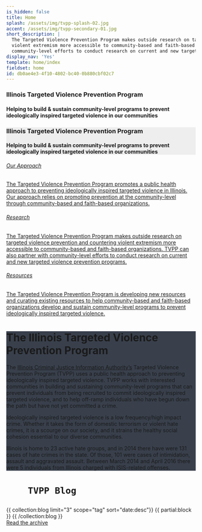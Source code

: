 ```yaml
---
is_hidden: false
title: Home
splash: /assets/img/tvpp-splash-02.jpg
accent: /assets/img/tvpp-secondary-01.jpg
short_description: |
  The Targeted Violence Prevention Program makes outside research on targeted violence prevention and countering
  violent extremism more accessible to community-based and faith-based organizations. TVPP can also partner with
  community-level efforts to conduct research on current and new targeted violence prevention programs.
display_nav: 'Yes'
template: home/index
fieldset: home
id: db0ae4e3-4f10-4802-bc40-0b880cbf02c7
---
```

<!-- Splash image -->
<div class="homeHero hidden-sm hidden-xs" style="background-image: url({{splash}});">
  <div class="homeHeader">
    <h3> Illinois Targeted Violence Prevention Program</h3>
    <h4> Helping to build & sustain community-level programs to prevent ideologically inspired targeted violence in our communities</h4>
  </div>
</div>


<div style="background: #eee" class="homeHero mobile hidden-md hidden-lg">
  <div class="text-center">
    <h3> Illinois Targeted Violence Prevention Program</h3>
    <h4 class="orange"> Helping to build & sustain community-level programs to prevent ideologically inspired targeted violence in our communities</h4>
  </div>
</div> 


<!-- hoverBoxes -->
<div class="container-fluid fullscreen hidden-xs hidden-sm">

<div class="row is-flex">

  <div class="col-sm-12 col-md-4 col-lg-4 hoverBox">
        <a href="/our-approach">
          <div class="service-inner">
            <h6 class="entry-title">Our Approach</h6>
            <p class="p-description">The Targeted Violence Prevention Program promotes a public health approach to preventing ideologically inspired
              targeted violence in Illinois. Our approach relies on promoting prevention at the community-level through community-based
              and faith-based organizations. </p>
          </div>
        </a>
      </div>
      <div class="col-sm-12 col-md-4 col-lg-4 hoverBox">
        <a href="/research">
          <div class="service-inner">

  <h6 class="entry-title">Research</h6>
            <p class="p-description">The Targeted Violence Prevention Program makes outside research on targeted violence prevention and countering
              violent extremism more accessible to community-based and faith-based organizations. TVPP can also partner with
              community-level efforts to conduct research on current and new targeted violence prevention programs.</p>
          </div>
        </a>
      </div>
      <div class="col-sm-12 col-md-4 col-lg-4 hoverBox">
        <a href="/resources">
          <div class="service-inner">

   <h6 class="entry-title">Resources</h6>
            <p class="p-description">The Targeted Violence Prevention Program is developing new resources and curating existing resources to help
              community-based and faith-based organizations develop and sustain community-level programs to prevent ideologically
              inspired targeted violence.</p>
          </div>
        </a>
      </div>
    
  
</div>
</div> 


<div class="container-fluid welcome" style="background: #39404c;">

  <div class="row is-flex welcome-photo">
    <div class="col-md-6 hidden-sm hidden-xs" style="background: url({{accent}}) no-repeat center center !important; background-size: cover  !important;">
      
  </div>
    <div class="col-md-6 welcome-text">
      <h1 class="h3" style=" ">The Illinois Targeted Violence Prevention Program</h1>
            <p >The <a href="http://www.icjia.state.il.us">Illinois Criminal Justice Information Authority’s</a> Targeted Violence Prevention Program (TVPP) uses a public health approach to preventing ideologically inspired targeted violence.  TVPP works with interested communities in building and sustaining community-level programs that can prevent individuals from being recruited to commit ideologically inspired targeted violence, and to help off-ramp individuals who have begun down the path but have not yet committed a crime.</p>

<p>
Ideologically inspired targeted violence is a low frequency/high impact crime.  Whether it takes the form of domestic terrorism or violent hate crimes, it is a scourge on our society, and it strains the healthy social cohesion essential to our diverse communities.</p>

<p>Illinois is home to 23 active hate groups, and in 2014 there have were 131 cases of hate crimes in the state.  Of those, 101 were cases of intimidation, assault and aggravated assault. Between March 2014 and April 2016 there were 5 individuals from Illinois charged with ISIS-related offenses.</p>

  </div>
  </div>

  

</div>

<div id="blog-posts">
  <div class="container">
    <div class="row">
      <div class="col-sm-12">


<h1 class="centered">
        
        TVPP Blog
  </h1>
  <article class="list">
          {{ collection:blog limit="3" scope="tag" sort="date:desc"}} {{ partial:block }} {{ /collection:blog }}
   </article>

  <div class="read-more">
          <a href="/blog">Read the archive</a>
  </div>
      </div>


  </div>
  </div>
</div>


